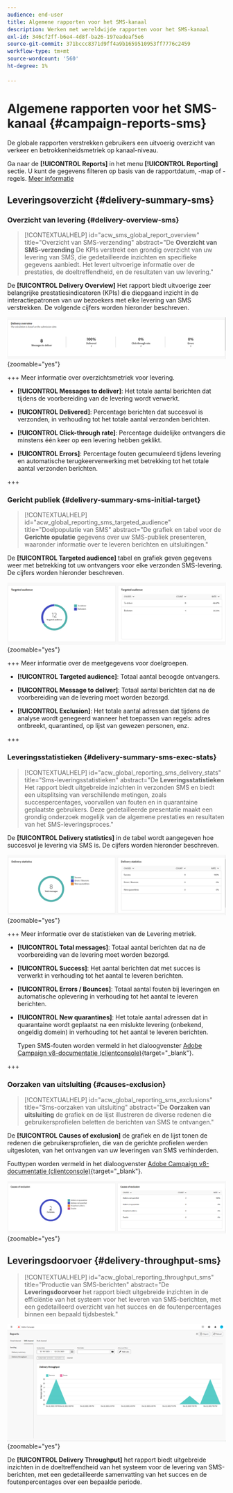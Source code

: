 ```yaml
---
audience: end-user
title: Algemene rapporten voor het SMS-kanaal
description: Werken met wereldwijde rapporten voor het SMS-kanaal
exl-id: 346cf2ff-b6e4-4d8f-ba26-197eadeaf5e6
source-git-commit: 371bccc8371d9ff4a9b1659510953ff7776c2459
workflow-type: tm+mt
source-wordcount: '560'
ht-degree: 1%

---
```


# Algemene rapporten voor het SMS-kanaal {#campaign-reports-sms}

De globale rapporten verstrekken gebruikers een uitvoerig overzicht van verkeer en betrokkenheidsmetriek op kanaal-niveau.

Ga naar de **[!UICONTROL Reports]** in het menu **[!UICONTROL Reporting]** sectie. U kunt de gegevens filteren op basis van de rapportdatum, -map of -regels. [Meer informatie](global-reports.md)

## Leveringsoverzicht {#delivery-summary-sms}

### Overzicht van levering {#delivery-overview-sms}

>[!CONTEXTUALHELP]
>id="acw_sms_global_report_overview"
>title="Overzicht van SMS-verzending"
>abstract="De **Overzicht van SMS-verzending** De KPIs verstrekt een grondig overzicht van uw levering van SMS, die gedetailleerde inzichten en specifieke gegevens aanbiedt. Het levert uitvoerige informatie over de prestaties, de doeltreffendheid, en de resultaten van uw levering."

De **[!UICONTROL Delivery Overview]** Het rapport biedt uitvoerige zeer belangrijke prestatiesindicatoren (KPIs) die diepgaand inzicht in de interactiepatronen van uw bezoekers met elke levering van SMS verstrekken. De volgende cijfers worden hieronder beschreven.

![](assets/global_report_sms_delivery_overview.png){zoomable=&quot;yes&quot;}

+++ Meer informatie over overzichtsmetriek voor levering.

* **[!UICONTROL Messages to deliver]**: Het totale aantal berichten dat tijdens de voorbereiding van de levering wordt verwerkt.

* **[!UICONTROL Delivered]**: Percentage berichten dat succesvol is verzonden, in verhouding tot het totale aantal verzonden berichten.

* **[!UICONTROL Click-through rate]**: Percentage duidelijke ontvangers die minstens één keer op een levering hebben geklikt.

* **[!UICONTROL Errors]**: Percentage fouten gecumuleerd tijdens levering en automatische terugkeerverwerking met betrekking tot het totale aantal verzonden berichten.

+++

### Gericht publiek {#delivery-summary-sms-initial-target}

>[!CONTEXTUALHELP]
>id="acw_global_reporting_sms_targeted_audience"
>title="Doelpopulatie van SMS"
>abstract="De grafiek en tabel voor de **Gerichte opulatie** gegevens over uw SMS-publiek presenteren, waaronder informatie over te leveren berichten en uitsluitingen."

De **[!UICONTROL Targeted audience]** tabel en grafiek geven gegevens weer met betrekking tot uw ontvangers voor elke verzonden SMS-levering. De cijfers worden hieronder beschreven.

![](assets/global_report_sms_targeted_audience.png){zoomable=&quot;yes&quot;}

+++ Meer informatie over de meetgegevens voor doelgroepen.

* **[!UICONTROL Targeted audience]**: Totaal aantal beoogde ontvangers.

* **[!UICONTROL Message to deliver]**: Totaal aantal berichten dat na de voorbereiding van de levering moet worden bezorgd.

* **[!UICONTROL Exclusion]**: Het totale aantal adressen dat tijdens de analyse wordt genegeerd wanneer het toepassen van regels: adres ontbreekt, quarantined, op lijst van gewezen personen, enz.

+++

### Leveringsstatistieken {#delivery-summary-sms-exec-stats}

>[!CONTEXTUALHELP]
>id="acw_global_reporting_sms_delivery_stats"
>title="Sms-leveringsstatistieken"
>abstract="De **Leveringsstatistieken** Het rapport biedt uitgebreide inzichten in verzonden SMS en biedt een uitsplitsing van verschillende metingen, zoals succespercentages, voorvallen van fouten en in quarantaine geplaatste gebruikers. Deze gedetailleerde presentatie maakt een grondig onderzoek mogelijk van de algemene prestaties en resultaten van het SMS-leveringsproces."

De **[!UICONTROL Delivery statistics]** in de tabel wordt aangegeven hoe succesvol je levering via SMS is. De cijfers worden hieronder beschreven.

![](assets/global_report_sms_delivery_statistics.png){zoomable=&quot;yes&quot;}

+++ Meer informatie over de statistieken van de Levering metriek.

* **[!UICONTROL Total messages]**: Totaal aantal berichten dat na de voorbereiding van de levering moet worden bezorgd.

* **[!UICONTROL Success]**: Het aantal berichten dat met succes is verwerkt in verhouding tot het aantal te leveren berichten.

* **[!UICONTROL Errors / Bounces]**: Totaal aantal fouten bij leveringen en automatische oplevering in verhouding tot het aantal te leveren berichten.

* **[!UICONTROL New quarantines]**: Het totale aantal adressen dat in quarantaine wordt geplaatst na een mislukte levering (onbekend, ongeldig domein) in verhouding tot het aantal te leveren berichten.

  Typen SMS-fouten worden vermeld in het dialoogvenster [Adobe Campaign v8-documentatie (clientconsole)](https://experienceleague.adobe.com/docs/campaign/campaign-v8/send/failures/delivery-failures.html#sms-quarantines){target="_blank"}.

+++

### Oorzaken van uitsluiting {#causes-exclusion}

>[!CONTEXTUALHELP]
>id="acw_global_reporting_sms_exclusions"
>title="Sms-oorzaken van uitsluiting"
>abstract="De **Oorzaken van uitsluiting** de grafiek en de lijst illustreren de diverse redenen die gebruikersprofielen beletten de berichten van SMS te ontvangen."

De **[!UICONTROL Causes of exclusion]** de grafiek en de lijst tonen de redenen die gebruikersprofielen, die van de gerichte profielen werden uitgesloten, van het ontvangen van uw leveringen van SMS verhinderden.

Fouttypen worden vermeld in het dialoogvenster [Adobe Campaign v8-documentatie (clientconsole)](https://experienceleague.adobe.com/docs/campaign/campaign-v8/send/failures/delivery-failures.html#email-error-types){target="_blank"}.

![](assets/global_report_sms_causes_exclusion.png){zoomable=&quot;yes&quot;}

## Leveringsdoorvoer {#delivery-throughput-sms}

>[!CONTEXTUALHELP]
>id="acw_global_reporting_throughput_sms"
>title="Productie van SMS-berichten"
>abstract="De **Leveringsdoorvoer** het rapport biedt uitgebreide inzichten in de efficiëntie van het systeem voor het leveren van SMS-berichten, met een gedetailleerd overzicht van het succes en de foutenpercentages binnen een bepaald tijdsbestek."

![](assets/global_report_sms_delivery_throughput.png){zoomable=&quot;yes&quot;}

De **[!UICONTROL Delivery Throughput]** het rapport biedt uitgebreide inzichten in de doeltreffendheid van het systeem voor de levering van SMS-berichten, met een gedetailleerde samenvatting van het succes en de foutenpercentages over een bepaalde periode.
